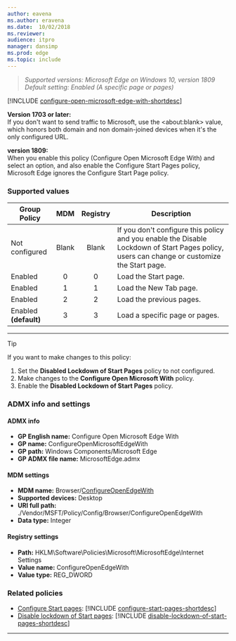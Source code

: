 ```yaml
---
author: eavena
ms.author: eravena
ms.date:  10/02/2018
ms.reviewer:
audience: itpro
manager: dansimp
ms.prod: edge
ms.topic: include
---
```


<!-- Configure Open Microsoft Edge With-->

> *Supported versions: Microsoft Edge on Windows 10, version 1809*<br>
> *Default setting:  Enabled (A specific page or pages)*

[!INCLUDE [configure-open-microsoft-edge-with-shortdesc](../shortdesc/configure-open-microsoft-edge-with-shortdesc.md)]

**Version 1703 or later:**<br>If you don't want to send traffic to Microsoft, use the \<about:blank\> value, which honors both domain and non domain-joined devices when it's the only configured URL.

**version 1809:**<br>When you enable this policy (Configure Open Microsoft Edge With) and select an option, and also enable the Configure Start Pages policy, Microsoft Edge ignores the Configure Start Page policy.<p>

### Supported values

|       Group Policy       |  MDM  | Registry |                                                                 Description                                                                 |
|--------------------------|:-----:|:--------:|---------------------------------------------------------------------------------------------------------------------------------------------|
|      Not configured      | Blank |  Blank   | If you don't configure this policy and you enable the Disable Lockdown of Start Pages policy, users can change or customize the Start page. |
|         Enabled          |   0   |    0     |                                                            Load the Start page.                                                             |
|         Enabled          |   1   |    1     |                                                           Load the New Tab page.                                                            |
|         Enabled          |   2   |    2     |                                                          Load the previous pages.                                                           |
| Enabled<br>**(default)** |   3   |    3     |                                                       Load a specific page or pages.                                                        |

---

> [!TIP]
> If you want to make changes to this policy:<ol><li>Set the **Disabled Lockdown of Start Pages** policy to not configured.</li><li>Make changes to the **Configure Open Microsoft With** policy.</li><li>Enable the **Disabled Lockdown of Start Pages** policy.</li></ol>


### ADMX info and settings
#### ADMX info
- **GP English name:** Configure Open Microsoft Edge With
- **GP name:** ConfigureOpenMicrosoftEdgeWith
- **GP path:** Windows Components/Microsoft Edge
- **GP ADMX file name:** MicrosoftEdge.admx

#### MDM settings
- **MDM name:** Browser/[ConfigureOpenEdgeWith](https://docs.microsoft.com/windows/client-management/mdm/policy-csp-browser#browser-configureopenmicrosoftedgewith)
- **Supported devices:** Desktop
- **URI full path:** ./Vendor/MSFT/Policy/Config/Browser/ConfigureOpenEdgeWith
- **Data type:** Integer

#### Registry settings
- **Path:** HKLM\Software\Policies\Microsoft\MicrosoftEdge\Internet Settings
- **Value name:** ConfigureOpenEdgeWith
- **Value type:** REG_DWORD

### Related policies

- [Configure Start pages](../available-policies.md#configure-start-pages): [!INCLUDE [configure-start-pages-shortdesc](../shortdesc/configure-start-pages-shortdesc.md)]
- [Disable lockdown of Start pages](../available-policies.md#disable-lockdown-of-start-pages): [!INCLUDE [disable-lockdown-of-start-pages-shortdesc](../shortdesc/disable-lockdown-of-start-pages-shortdesc.md)]


---
